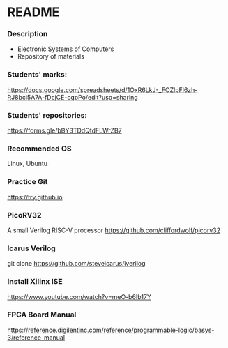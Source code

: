 # README #

### Description ###

* Electronic Systems of Computers
* Repository of materials

### Students' marks: ###

https://docs.google.com/spreadsheets/d/1OxR6LkJ-_FOZlpFl6zh-RJ8bci5A7A-fDcjCE-cqpPo/edit?usp=sharing

### Students' repositories: ###

https://forms.gle/bBY3TDdQtdFLWrZB7

### Recommended OS ###

Linux, Ubuntu


### Practice Git ####

https://try.github.io


### PicoRV32 ###

A small Verilog RISC-V processor
https://github.com/cliffordwolf/picorv32


### Icarus Verilog ###

git clone https://github.com/steveicarus/iverilog


### Install Xilinx ISE ###

https://www.youtube.com/watch?v=meO-b6Ib17Y


### FPGA Board Manual ###

https://reference.digilentinc.com/reference/programmable-logic/basys-3/reference-manual
